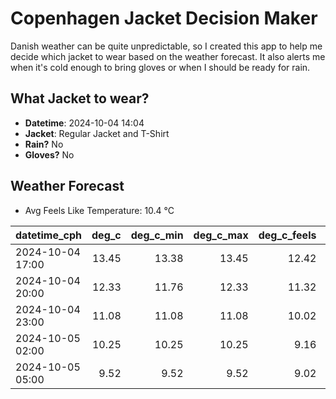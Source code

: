 
# Copenhagen Jacket Decision Maker

Danish weather can be quite unpredictable, so I created this app to help me decide which jacket to wear based on the weather forecast. 
It also alerts me when it's cold enough to bring gloves or when I should be ready for rain.

## What Jacket to wear?

- **Datetime**: 2024-10-04 14:04
- **Jacket**: Regular Jacket and T-Shirt
- **Rain?** No
- **Gloves?** No

## Weather Forecast
- Avg Feels Like Temperature: 10.4 °C

| datetime_cph     |   deg_c |   deg_c_min |   deg_c_max |   deg_c_feels | weather   | wind   | rain   |
|:-----------------|--------:|------------:|------------:|--------------:|:----------|:-------|:-------|
| 2024-10-04 17:00 |   13.45 |       13.38 |       13.45 |         12.42 | Clear     | Low    | None   |
| 2024-10-04 20:00 |   12.33 |       11.76 |       12.33 |         11.32 | Clear     | Low    | None   |
| 2024-10-04 23:00 |   11.08 |       11.08 |       11.08 |         10.02 | Clear     | Low    | None   |
| 2024-10-05 02:00 |   10.25 |       10.25 |       10.25 |          9.16 | Clear     | Low    | None   |
| 2024-10-05 05:00 |    9.52 |        9.52 |        9.52 |          9.02 | Clear     | Low    | None   |
        